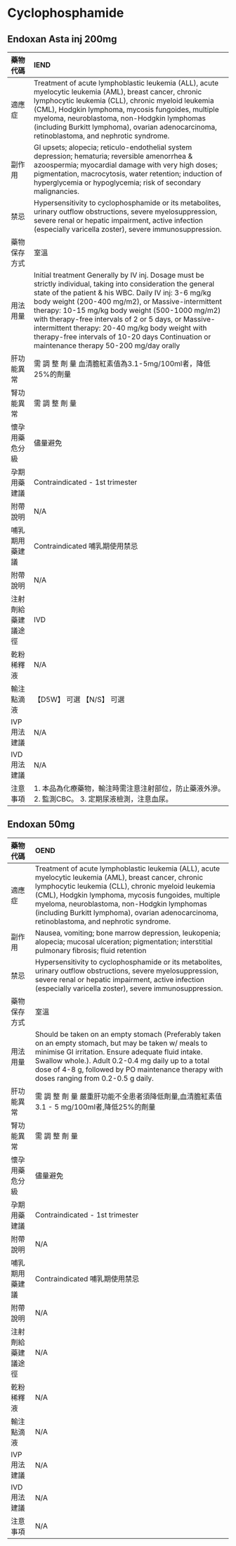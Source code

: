 # Cyclophosphamide

## Endoxan Asta inj 200mg

| 藥物代碼 | IEND |
| :--- | :--- |
| 適應症 | Treatment of acute lymphoblastic leukemia \(ALL\), acute myelocytic leukemia \(AML\), breast cancer, chronic lymphocytic leukemia \(CLL\), chronic myeloid leukemia \(CML\), Hodgkin lymphoma, mycosis fungoides, multiple myeloma, neuroblastoma, non-Hodgkin lymphomas \(including Burkitt lymphoma\), ovarian adenocarcinoma, retinoblastoma, and nephrotic syndrome. |
| 副作用 | GI upsets; alopecia; reticulo-endothelial system depression; hematuria; reversible amenorrhea & azoospermia; myocardial damage with very high doses; pigmentation, macrocytosis, water retention; induction of hyperglycemia or hypoglycemia; risk of secondary malignancies. |
| 禁忌 | Hypersensitivity to cyclophosphamide or its metabolites, urinary outflow obstructions, severe myelosuppression, severe renal or hepatic impairment, active infection \(especially varicella zoster\), severe immunosuppression. |
| 藥物保存方式 | 室溫 |
| 用法用量 | Initial treatment Generally by IV inj. Dosage must be strictly individual, taking into consideration the general state of the patient & his WBC. Daily IV inj: 3-6 mg/kg body weight \(200-400 mg/m2\), or Massive-intermittent therapy: 10-15 mg/kg body weight \(500-1000 mg/m2\) with therapy-free intervals of 2 or 5 days, or Massive-intermittent therapy: 20-40 mg/kg body weight with therapy-free intervals of 10-20 days Continuation or maintenance therapy 50-200 mg/day orally |
| 肝功能異常 | 需 調 整 劑 量  血清膽紅素值為3.1-5mg/100ml者，降低25%的劑量 |
| 腎功能異常 | 需 調 整 劑 量 |
| 懷孕用藥危分級 | 儘量避免 |
| 孕期用藥建議 | Contraindicated - 1st trimester |
| 附帶說明 | N/A |
| 哺乳期用藥建議 | Contraindicated 哺乳期使用禁忌 |
| 附帶說明 | N/A |
| 注射劑給藥建議途徑 | IVD |
| 乾粉稀釋液 | N/A |
| 輸注點滴液 | 【D5W】 可選  【N/S】 可選 |
| IVP 用法建議 | N/A |
| IVD 用法建議 | N/A |
| 注意事項 | 1. 本品為化療藥物，輸注時需注意注射部位，防止藥液外滲。 2. 監測CBC。 3. 定期尿液檢測，注意血尿。 |

## Endoxan 50mg

| 藥物代碼 | OEND |
| :--- | :--- |
| 適應症 | Treatment of acute lymphoblastic leukemia \(ALL\), acute myelocytic leukemia \(AML\), breast cancer, chronic lymphocytic leukemia \(CLL\), chronic myeloid leukemia \(CML\), Hodgkin lymphoma, mycosis fungoides, multiple myeloma, neuroblastoma, non-Hodgkin lymphomas \(including Burkitt lymphoma\), ovarian adenocarcinoma, retinoblastoma, and nephrotic syndrome. |
| 副作用 | Nausea, vomiting; bone marrow depression, leukopenia; alopecia; mucosal ulceration; pigmentation; interstitial pulmonary fibrosis; fluid retention |
| 禁忌 | Hypersensitivity to cyclophosphamide or its metabolites, urinary outflow obstructions, severe myelosuppression, severe renal or hepatic impairment, active infection \(especially varicella zoster\), severe immunosuppression. |
| 藥物保存方式 | 室溫 |
| 用法用量 | Should be taken on an empty stomach \(Preferably taken on an empty stomach, but may be taken w/ meals to minimise GI irritation. Ensure adequate fluid intake. Swallow whole.\). Adult 0.2-0.4 mg daily up to a total dose of 4-8 g, followed by PO maintenance therapy with doses ranging from 0.2-0.5 g daily. |
| 肝功能異常 | 需 調 整 劑 量  嚴重肝功能不全患者須降低劑量,血清膽紅素值 3.1 - 5 mg/100ml者,降低25%的劑量 |
| 腎功能異常 | 需 調 整 劑 量 |
| 懷孕用藥危分級 | 儘量避免 |
| 孕期用藥建議 | Contraindicated - 1st trimester |
| 附帶說明 | N/A |
| 哺乳期用藥建議 | Contraindicated 哺乳期使用禁忌 |
| 附帶說明 | N/A |
| 注射劑給藥建議途徑 | N/A |
| 乾粉稀釋液 | N/A |
| 輸注點滴液 | N/A |
| IVP 用法建議 | N/A |
| IVD 用法建議 | N/A |
| 注意事項 | N/A |

